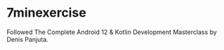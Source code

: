 # 7minexercise

Followed The Complete Android 12 & Kotlin Development Masterclass by Denis Panjuta.
